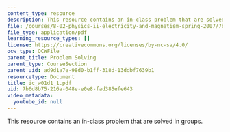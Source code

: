 ```yaml
---
content_type: resource
description: This resource contains an in-class problem that are solved in groups.
file: /courses/8-02-physics-ii-electricity-and-magnetism-spring-2007/7b6d8b75216a048ee0e8fad385efe643_ic_w01d1_1.pdf
file_type: application/pdf
learning_resource_types: []
license: https://creativecommons.org/licenses/by-nc-sa/4.0/
ocw_type: OCWFile
parent_title: Problem Solving
parent_type: CourseSection
parent_uid: ad9d1a7e-98d0-b1ff-318d-13ddbf7639b1
resourcetype: Document
title: ic_w01d1_1.pdf
uid: 7b6d8b75-216a-048e-e0e8-fad385efe643
video_metadata:
  youtube_id: null
---
```

This resource contains an in-class problem that are solved in groups.